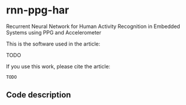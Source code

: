 # rnn-ppg-har
Recurrent Neural Network for Human Activity Recognition in Embedded Systems using PPG and Accelerometer

This is the software used in the article:

TODO

If you use this work, please cite the article:
```
TODO
```
## Code description

